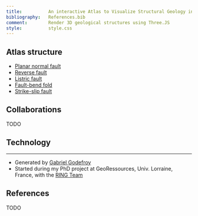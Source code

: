 ```yaml
---
title: 			An interactive Atlas to Visualize Structural Geology in 3D
bibliography: 	References.bib
comment:		Render 3D geological structures using Three.JS
style:			style.css
---
```



## Atlas structure

 * [Planar normal fault](01main/normal-fault.html)
 * [Reverse fault](01main/reverse-fault.html)
 * [Listric fault](01main/listric-fault.html)
 * [Fault-bend fold](01main/fault-bend-fold.html)
 * [Strike-slip fault](01main/strike-slip-fault.html)


## Collaborations

TODO

## Technology



---

 - Generated by [Gabriel Godefroy](https://GabrielGodefroy.github.io)
 - Started during my PhD project at GeoRessources, Univ. Lorraine, France, with the [RING Team](https://ring.georessources.univ-lorraine.fr)

## References

TODO
